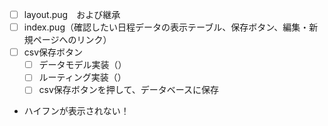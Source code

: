 -  [ ] layout.pug　および継承
-  [ ] index.pug（確認したい日程データの表示テーブル、保存ボタン、編集・新規ページへのリンク）
- [ ] csv保存ボタン
  - [ ] データモデル実装（）
  - [ ] ルーティング実装（）
  - [ ] csv保存ボタンを押して、データベースに保存

- ハイフンが表示されない！